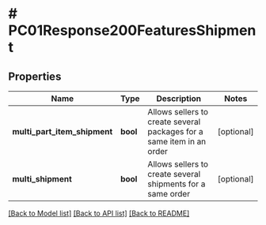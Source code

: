 # # PC01Response200FeaturesShipment

## Properties

Name | Type | Description | Notes
------------ | ------------- | ------------- | -------------
**multi_part_item_shipment** | **bool** | Allows sellers to create several packages for a same item in an order | [optional]
**multi_shipment** | **bool** | Allows sellers to create several shipments for a same order | [optional]

[[Back to Model list]](../../README.md#models) [[Back to API list]](../../README.md#endpoints) [[Back to README]](../../README.md)
